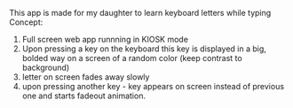 This app is made for my daughter to learn keyboard letters while typing
Concept:
1. Full screen web app runnning in KIOSK mode
2. Upon pressing a key on the keyboard this key is displayed in a big, bolded way on a screen of a random color (keep contrast to background)
3. letter on screen fades away slowly
4. upon pressing another key - key appears on screen instead of previous one and starts fadeout animation.